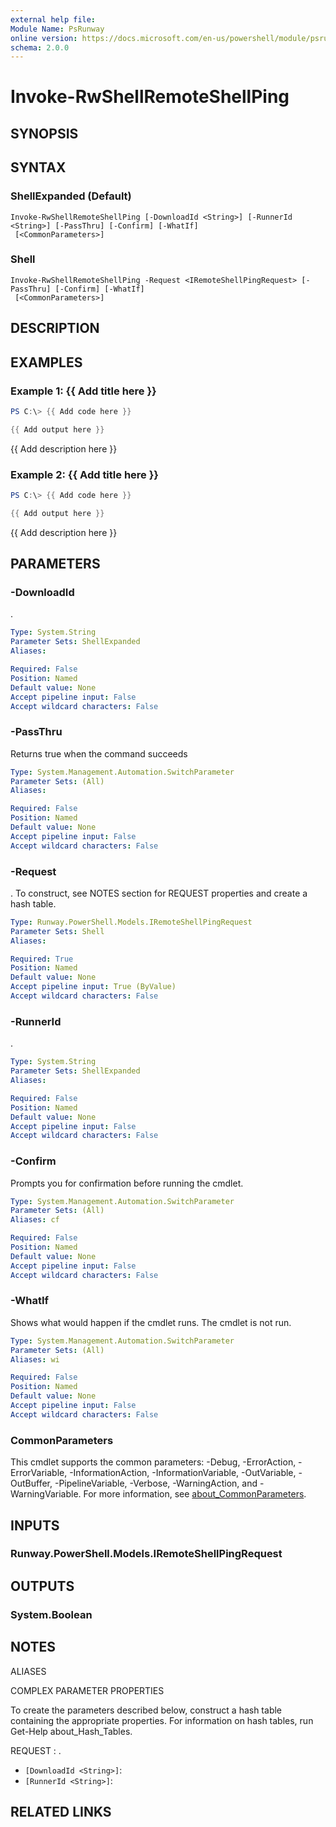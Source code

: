 ```yaml
---
external help file:
Module Name: PsRunway
online version: https://docs.microsoft.com/en-us/powershell/module/psrunway/invoke-rwshellremoteshellping
schema: 2.0.0
---
```


# Invoke-RwShellRemoteShellPing

## SYNOPSIS


## SYNTAX

### ShellExpanded (Default)
```
Invoke-RwShellRemoteShellPing [-DownloadId <String>] [-RunnerId <String>] [-PassThru] [-Confirm] [-WhatIf]
 [<CommonParameters>]
```

### Shell
```
Invoke-RwShellRemoteShellPing -Request <IRemoteShellPingRequest> [-PassThru] [-Confirm] [-WhatIf]
 [<CommonParameters>]
```

## DESCRIPTION


## EXAMPLES

### Example 1: {{ Add title here }}
```powershell
PS C:\> {{ Add code here }}

{{ Add output here }}
```

{{ Add description here }}

### Example 2: {{ Add title here }}
```powershell
PS C:\> {{ Add code here }}

{{ Add output here }}
```

{{ Add description here }}

## PARAMETERS

### -DownloadId
.

```yaml
Type: System.String
Parameter Sets: ShellExpanded
Aliases:

Required: False
Position: Named
Default value: None
Accept pipeline input: False
Accept wildcard characters: False
```

### -PassThru
Returns true when the command succeeds

```yaml
Type: System.Management.Automation.SwitchParameter
Parameter Sets: (All)
Aliases:

Required: False
Position: Named
Default value: None
Accept pipeline input: False
Accept wildcard characters: False
```

### -Request
.
To construct, see NOTES section for REQUEST properties and create a hash table.

```yaml
Type: Runway.PowerShell.Models.IRemoteShellPingRequest
Parameter Sets: Shell
Aliases:

Required: True
Position: Named
Default value: None
Accept pipeline input: True (ByValue)
Accept wildcard characters: False
```

### -RunnerId
.

```yaml
Type: System.String
Parameter Sets: ShellExpanded
Aliases:

Required: False
Position: Named
Default value: None
Accept pipeline input: False
Accept wildcard characters: False
```

### -Confirm
Prompts you for confirmation before running the cmdlet.

```yaml
Type: System.Management.Automation.SwitchParameter
Parameter Sets: (All)
Aliases: cf

Required: False
Position: Named
Default value: None
Accept pipeline input: False
Accept wildcard characters: False
```

### -WhatIf
Shows what would happen if the cmdlet runs.
The cmdlet is not run.

```yaml
Type: System.Management.Automation.SwitchParameter
Parameter Sets: (All)
Aliases: wi

Required: False
Position: Named
Default value: None
Accept pipeline input: False
Accept wildcard characters: False
```

### CommonParameters
This cmdlet supports the common parameters: -Debug, -ErrorAction, -ErrorVariable, -InformationAction, -InformationVariable, -OutVariable, -OutBuffer, -PipelineVariable, -Verbose, -WarningAction, and -WarningVariable. For more information, see [about_CommonParameters](http://go.microsoft.com/fwlink/?LinkID=113216).

## INPUTS

### Runway.PowerShell.Models.IRemoteShellPingRequest

## OUTPUTS

### System.Boolean

## NOTES

ALIASES

COMPLEX PARAMETER PROPERTIES

To create the parameters described below, construct a hash table containing the appropriate properties. For information on hash tables, run Get-Help about_Hash_Tables.


REQUEST <IRemoteShellPingRequest>: .
  - `[DownloadId <String>]`: 
  - `[RunnerId <String>]`: 

## RELATED LINKS

